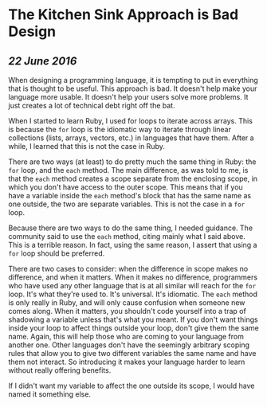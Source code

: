 The Kitchen Sink Approach is Bad Design
=======================================

*22 June 2016*
--------------

When designing a programming language, it is tempting to put in everything that is thought to be useful.
This approach is bad.
It doesn't help make your language more usable.
It doesn't help your users solve more problems.
It just creates a lot of technical debt right off the bat.

When I started to learn Ruby, I used for loops to iterate across arrays.
This is because the `for` loop is the idiomatic way to iterate through linear collections (lists, arrays, vectors, etc.) in languages that have them.
After a while, I learned that this is not the case in Ruby.

There are two ways (at least) to do pretty much the same thing in Ruby: the `for` loop, and the `each` method.
The main difference, as was told to me, is that the `each` method creates a scope separate from the enclosing scope, in which you don't have access to the outer scope.
This means that if you have a variable inside the `each` method's block that has the same name as one outside, the two are separate variables.
This is not the case in a `for` loop.

Because there are two ways to do the same thing, I needed guidance.
The community said to use the `each` method, citing mainly what I said above.
This is a terrible reason.
In fact, using the same reason, I assert that using a `for` loop should be preferred.

There are two cases to consider: when the difference in scope makes no difference, and when it matters.
When it makes no difference, programmers who have used any other language that is at all similar will reach for the `for` loop.
It's what they're used to.
It's universal.
It's idiomatic.
The `each` method is only really in Ruby, and will only cause confusion when someone new comes along.
When it matters, you shouldn't code yourself into a trap of shadowing a variable unless that's what you meant.
If you don't want things inside your loop to affect things outside your loop, don't give them the same name.
Again, this will help those who are coming to your language from another one.
Other languages don't have the seemingly arbitrary scoping rules that allow you to give two different variables the same name and have them not interact.
So introducing it makes your language harder to learn without really offering benefits.

If I didn't want my variable to affect the one outside its scope, I would have named it something else.

